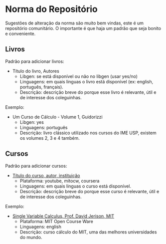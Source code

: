 # Norma do Repositório
Sugestões de alteração da norma são muito bem vindas, este é um repositório comunitário. O importante é que haja um padrão que seja bonito e conveniente.

## Livros
Padrão para adicionar livros:
  * Título do livro, Autores 
    * Libgen: se está disponível ou não no libgen (usar yes/no)
    * Linguagens: em quais linguas o livro está disponível (ex: english, português, français).
    * Descrição: descrição breve do porque esse livro é relevante, útil e de interesse dos coleguinhas.

Exemplo:
  * Um Curso de Cálculo - Volume 1, Guidorizzi
    * Libgen: yes  
    * Linguagens: português
    * Descrição: livro clássico utilizado nos cursos do IME USP, existem os volumes 2, 3 e 4 também.

## Cursos
Padrão para adicionar cursos:
  * [Título do curso, autor, instituição](https://www.youtube.com/watch?v=dQw4w9WgXcQ&ab_channel=RickAstleyVEVO)
    * Plataforma: youtube, mitocw, coursera
    * Linguagens: em quais linguas o curso está disponível.
    * Descrição: descrição breve do porque esse curso é relevante, útil e de interesse dos coleguinhas.

Exemplo:
  * [Single Variable Calculus, Prof. David Jerison, MIT](https://ocw.mit.edu/courses/mathematics/18-01sc-single-variable-calculus-fall-2010/)
    * Plataforma: MIT Open Course Ware
    * Linguagens: english
    * Descrição: curso cálculo do MIT, uma das melhores universidades do mundo.
